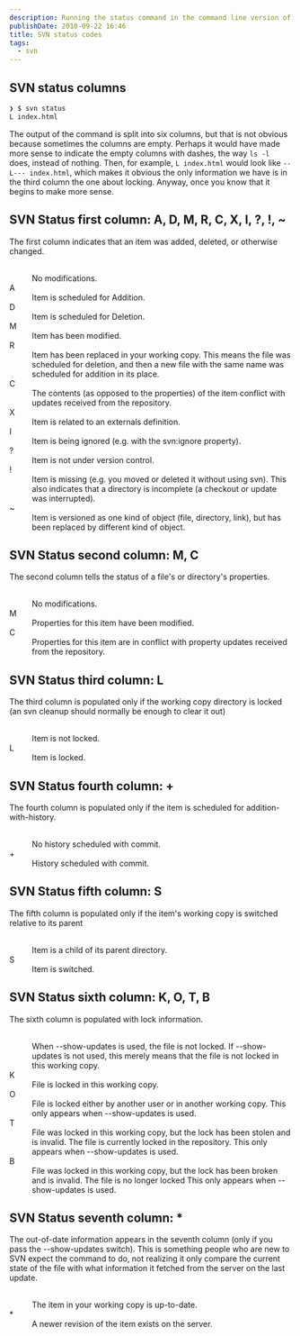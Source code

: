 ```yaml
---
description: Running the status command in the command line version of <a href="http://en.wikipedia.org/wiki/Apache_Subversion">subversion</a> returns a list of files with a one letter code in front of each file name. Here&#39;s a list of those one letter codes and what they mean.
publishDate: 2010-09-22 16:46
title: SVN status codes
tags:
  - svn
---
```


## SVN status columns

```bash
❯ $ svn status
L index.html
```

The output of the command is split into six columns, but that is not obvious because sometimes the columns are empty. Perhaps it would have made more sense to indicate the empty columns with dashes, the way `ls -l` does, instead of nothing. Then, for example, `L index.html` would look like `--L--- index.html`, which makes it obvious the only information we have is in the third column the one about locking. Anyway, once you know that it begins to make more sense.

## SVN Status first column: A, D, M, R, C, X, I, ?, !, ~

The first column indicates that an item was added, deleted, or otherwise changed.

<dl class="code-breakdown">
<dt>&nbsp;</dt>
<dd>No modifications.</dd>

<dt>A</dt>
<dd>Item is scheduled for Addition.</dd>

<dt>D</dt>
<dd>Item is scheduled for Deletion.</dd>

<dt>M</dt>
<dd>Item has been modified.</dd>

<dt>R</dt>
<dd>Item has been replaced in your working copy. This means the file was scheduled for deletion, and then a new file with the same name was scheduled for addition in its place.</dd>

<dt>C</dt>
<dd>The contents (as opposed to the properties) of the item conflict with updates received from the repository.</dd>

<dt>X</dt>
<dd>Item is related to an externals definition.</dd>

<dt>I</dt>
<dd>Item is being ignored (e.g. with the svn:ignore property).</dd>

<dt>?</dt>
<dd>Item is not under version control.</dd>

<dt>!</dt>
<dd>Item is missing (e.g. you moved or deleted it without using svn). This also indicates that a directory is incomplete (a checkout or update was interrupted).</dd>

<dt>~</dt>
<dd>Item is versioned as one kind of object (file, directory, link), but has been replaced by different kind of object.
</dl>

## SVN Status second column: M, C

The second column tells the status of a file's or directory's properties.

<dl class="code-breakdown">
<dt>&nbsp;</dt>
<dd>No modifications.</dd>

<dt>M</dt>
<dd>Properties for this item have been modified.</dd>

<dt>C</dt>
<dd>Properties for this item are in conflict with property updates received from the repository.</dd>
</dl>

## SVN Status third column: L

The third column is populated only if the working copy directory is locked (an svn cleanup should normally be enough to clear it out)

<dl class="code-breakdown">

<dt>&nbsp;</dt>
<dd>Item is not locked.</dd>

<dt>L</dt>
<dd>Item is locked.</dd>
</dl>

## SVN Status fourth column: +

The fourth column is populated only if the item is scheduled for addition-with-history.

<dl class="code-breakdown">

<dt>&nbsp;</dt>
<dd>No history scheduled with commit.</dd>

<dt>+</dt>
<dd>History scheduled with commit.</dd>
</dl>

## SVN Status fifth column: S

The fifth column is populated only if the item's working copy is switched relative to its parent

<dl class="code-breakdown">

<dt>&nbsp;</dt>
<dd>Item is a child of its parent directory.</dd>

<dt>S</dt>
<dd>Item is switched.</dd>
</dl>

## SVN Status sixth column: K, O, T, B

The sixth column is populated with lock information.

<dl class="code-breakdown">

<dt>&nbsp;</dt>
<dd>When --show-updates is used, the file is not locked. If --show-updates is not used, this merely means that the file is not locked in this working copy.</dd>

<dt>K</dt>
<dd>File is locked in this working copy.</dd>

<dt>O</dt>
<dd>File is locked either by another user or in another working copy. This only appears when --show-updates is used.</dd>

<dt>T</dt>
<dd>File was locked in this working copy, but the lock has been  stolen and is invalid. The file is currently locked in the repository. This only appears when --show-updates is used.</dd>

<dt>B</dt>
<dd>File was locked in this working copy, but the lock has been  broken and is invalid. The file is no longer locked This only appears when --show-updates is used.</dd>

</dl>

## SVN Status seventh column: \*

The out-of-date information appears in the seventh column (only if you pass the --show-updates switch). This is something people who are new to SVN expect the command to do, not realizing it only compare the current state of the file with what information it fetched from the server on the last update.

<dl class="code-breakdown">

<dt>&nbsp;</dt>
<dd>The item in your working copy is up-to-date.</dd>

<dt>*</dt>
<dd>A newer revision of the item exists on the server.</dd>
</dl>
